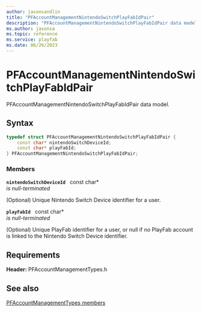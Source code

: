 ```yaml
---
author: jasonsandlin
title: "PFAccountManagementNintendoSwitchPlayFabIdPair"
description: "PFAccountManagementNintendoSwitchPlayFabIdPair data model."
ms.author: jasonsa
ms.topic: reference
ms.service: playfab
ms.date: 06/26/2023
---
```


# PFAccountManagementNintendoSwitchPlayFabIdPair  

PFAccountManagementNintendoSwitchPlayFabIdPair data model.  

## Syntax  
  
```cpp
typedef struct PFAccountManagementNintendoSwitchPlayFabIdPair {  
    const char* nintendoSwitchDeviceId;  
    const char* playFabId;  
} PFAccountManagementNintendoSwitchPlayFabIdPair;  
```
  
### Members  
  
**`nintendoSwitchDeviceId`** &nbsp; const char*  
*is null-terminated*  
  
(Optional) Unique Nintendo Switch Device identifier for a user.
  
**`playFabId`** &nbsp; const char*  
*is null-terminated*  
  
(Optional) Unique PlayFab identifier for a user, or null if no PlayFab account is linked to the Nintendo Switch Device identifier.
  
  
## Requirements  
  
**Header:** PFAccountManagementTypes.h
  
## See also  
[PFAccountManagementTypes members](../pfaccountmanagementtypes_members.md)  

  
  

